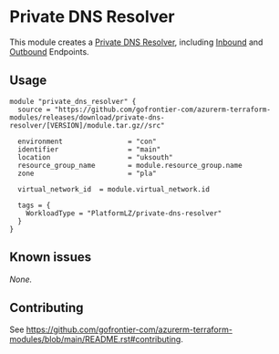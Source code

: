 # Private DNS Resolver

This module creates a [Private DNS Resolver](https://registry.terraform.io/providers/hashicorp/azurerm/latest/docs/resources/private_dns_resolver), including [Inbound](https://registry.terraform.io/providers/hashicorp/azurerm/latest/docs/resources/private_dns_resolver_inbound_endpoint) and [Outbound](https://registry.terraform.io/providers/hashicorp/azurerm/latest/docs/resources/private_dns_resolver_outbound_endpoint) Endpoints.

## Usage

```hcl
module "private_dns_resolver" {
  source = "https://github.com/gofrontier-com/azurerm-terraform-modules/releases/download/private-dns-resolver/[VERSION]/module.tar.gz//src"

  environment                = "con"
  identifier                 = "main"
  location                   = "uksouth"
  resource_group_name        = module.resource_group.name
  zone                       = "pla"

  virtual_network_id  = module.virtual_network.id

  tags = {
    WorkloadType = "PlatformLZ/private-dns-resolver"
  }
}
```

## Known issues

_None._

## Contributing

See <https://github.com/gofrontier-com/azurerm-terraform-modules/blob/main/README.rst#contributing>.
